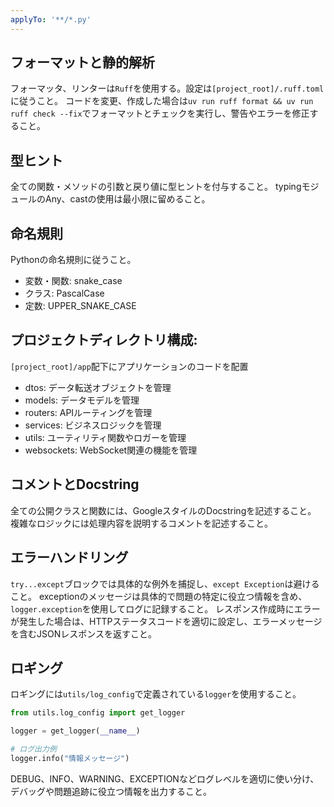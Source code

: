 ```yaml
---
applyTo: '**/*.py'
---
```


## フォーマットと静的解析

フォーマッタ、リンターは`Ruff`を使用する。設定は`[project_root]/.ruff.toml`に従うこと。
コードを変更、作成した場合は`uv run ruff format && uv run ruff check --fix`でフォーマットとチェックを実行し、警告やエラーを修正すること。

## 型ヒント

全ての関数・メソッドの引数と戻り値に型ヒントを付与すること。
typingモジュールのAny、castの使用は最小限に留めること。

## 命名規則

Pythonの命名規則に従うこと。

- 変数・関数: snake_case
- クラス: PascalCase
- 定数: UPPER_SNAKE_CASE

## プロジェクトディレクトリ構成:

`[project_root]/app`配下にアプリケーションのコードを配置

- dtos: データ転送オブジェクトを管理
- models: データモデルを管理
- routers: APIルーティングを管理
- services: ビジネスロジックを管理
- utils: ユーティリティ関数やロガーを管理
- websockets: WebSocket関連の機能を管理

## コメントとDocstring

全ての公開クラスと関数には、GoogleスタイルのDocstringを記述すること。
複雑なロジックには処理内容を説明するコメントを記述すること。

## エラーハンドリング

`try...except`ブロックでは具体的な例外を捕捉し、`except Exception`は避けること。
exceptionのメッセージは具体的で問題の特定に役立つ情報を含め、`logger.exception`を使用してログに記録すること。
レスポンス作成時にエラーが発生した場合は、HTTPステータスコードを適切に設定し、エラーメッセージを含むJSONレスポンスを返すこと。

## ロギング

ロギングには`utils/log_config`で定義されている`logger`を使用すること。

```python
from utils.log_config import get_logger

logger = get_logger(__name__)

# ログ出力例
logger.info("情報メッセージ")
```

DEBUG、INFO、WARNING、EXCEPTIONなどログレベルを適切に使い分け、デバッグや問題追跡に役立つ情報を出力すること。
